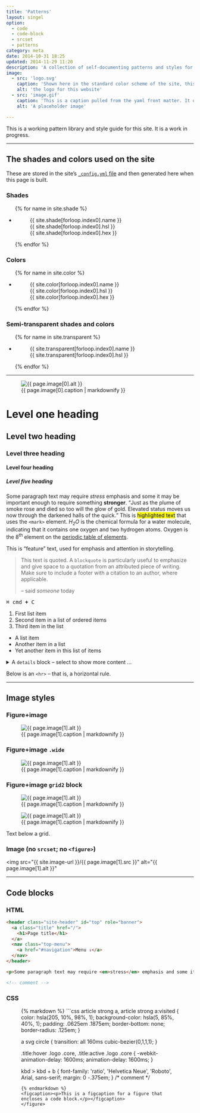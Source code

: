```yaml
---
title: 'Patterns'
layout: singel
option:
  - code
  - code-block
  - srcset
  - patterns
category: meta
date: 2014-10-31 18:25
updated: 2014-11-29 11:20
description: 'A collection of self-documenting patterns and styles for my website.'
image:
  - src: 'logo.svg'
    caption: 'Shown here in the standard color scheme of the site, this logo appears in different contexts on different pages.'
    alt: 'the logo for this website'
  - src: 'image.gif'
    caption: 'This is a caption pulled from the yaml front matter. It describes the image in the same `figure` element. By&nbsp;<cite>Oliver&nbsp;Pattison</cite>.'
    alt: 'A placeholder image'

---
```


This is a working pattern library and style guide for this site. It is a work in progress.

- - -

## The shades and colors used on the site

These are stored in the site’s [`_config.yml` file](https://github.com/opattison/olivermakes/blob/master/_config.yml#L57) and then generated here when this page is built.

### Shades

<ul class="swatches">
{% for name in site.shade %}
<li><figure style="background-color: {{ site.shade[forloop.index0].hsl }}"><figcaption>{{ site.shade[forloop.index0].name }}<br>{{ site.shade[forloop.index0].hsl }}<br>{{ site.shade[forloop.index0].hex }}</figcaption></figure></li>
{% endfor %}
</ul>

### Colors

<ul class="swatches">
{% for name in site.color %}
<li><figure style="background-color: {{ site.color[forloop.index0].hsl }}"><figcaption>{{ site.color[forloop.index0].name }}<br>{{ site.color[forloop.index0].hsl }}<br>{{ site.color[forloop.index0].hex }}</figcaption></figure></li>
{% endfor %}
</ul>

### Semi-transparent shades and colors

<ul class="swatches">
{% for name in site.transparent %}
<li><figure style="background-color: {{ site.transparent[forloop.index0].hsl }}"><figcaption>{{ site.transparent[forloop.index0].name }}<br>{{ site.transparent[forloop.index0].hsl }}</figcaption></figure></li>
{% endfor %}
</ul>

- - -

<figure class="right svg extralight noedges">
  <img
    src="{{ site.icon-url }}/{{ page.image[0].src }}" 
    alt="{{ page.image[0].alt }}"
  >
  <figcaption>{{ page.image[0].caption | markdownify }}</figcaption>
</figure>

<h1>Level one heading</h1>

<h2>Level two heading</h2>

<h3>Level three heading</h3>

<h4>Level four heading</h4>

<h5>Level five heading</h5>

<p>Some paragraph text may require <em>stress</em> emphasis and some it may be important enough to require something <strong>stronger</strong>. <q>Just as the plume of smoke rose and died so too will the glow of gold. Elevated status moves us now through the darkened halls of the quick.</q> This is <mark>highlighted text</mark> that uses the <code>&lt;mark&gt;</code> element. <dfn>H<sub>2</sub>O</dfn> is the chemical formula for a water molecule, indicating that it contains one oxygen and two hydrogen atoms. Oxygen is the 8<sup>th</sup> element on the <a href="https://en.wikipedia.org/wiki/Periodic_table">periodic table of elements</a>.</p>

<p class="important">This is “feature” text, used for emphasis and attention in storytelling.</p>

<blockquote><p>This text is quoted. A <code>blockquote</code> is particularly useful to emphasize and give space to a quotation from an attributed piece of writing. Make sure to include a footer with a citation to an author, where applicable.</p><footer>– said <cite>someone</cite> <time datetime="2014-11-24 15:07">today</time></footer></blockquote>

<kbd><kbd>⌘ cmd</kbd> <b class="kbd-plus">+</b> <kbd>C</kbd></kbd>

<ol>
<li>First list item</li>
<li>Second item in a list of ordered items</li>
<li>Third item in the list</li>
</ol>

<ul>
<li>A list item</li>
<li>Another item in a list</li>
<li>Yet another item in this list of items</li>
</ul>

<details>
<summary>A <code>details</code> block – select to show more content …</summary>
<p>… which is enclosed within. The content element that <em>is</em> displayed by default is called <code>&lt;summary&gt;</code>.</p>
</details>

<p>Below is an <code>&lt;hr&gt;</code> – that is, a horizontal rule.</p>

- - -

## Image styles

### Figure+image

<figure class="narrow">
  <img
    src="{{ site.image-url }}/{{ page.image[1].src }}" 
    sizes="{{ site.wide-sizes }}"  
    srcset="{% for srcset1440 in site.srcset1080 %}{{ site.image-url }}/{{ site.srcset1080[forloop.index0] }}/{{ page.image[1].src }} {{ site.srcset1080[forloop.index0] }}w{% if forloop.last == false %}, {% endif %}{% endfor %}"
    alt="{{ page.image[1].alt }}"
  >
  <figcaption>{{ page.image[1].caption | markdownify }}</figcaption>
</figure>

### Figure+image `.wide`

<figure class="wide">
  <img
    src="{{ site.image-url }}/{{ page.image[1].src }}" 
    sizes="{{ site.wide-sizes }}"  
    srcset="{% for srcset1440 in site.srcset1440 %}{{ site.image-url }}/{{ site.srcset1440[forloop.index0] }}/{{ page.image[1].src }} {{ site.srcset1440[forloop.index0] }}w{% if forloop.last == false %}, {% endif %}{% endfor %}"
    alt="{{ page.image[1].alt }}"
  >
  <figcaption>{{ page.image[1].caption | markdownify }}</figcaption>
</figure>

### Figure+image `grid2` block

<div class="grid2">
  <figure>
    <img
      src="{{ site.image-url }}/{{ page.image[1].src }}" 
      sizes="{{ site.wide-sizes }}"  
      srcset="{% for srcset1440 in site.srcset1080 %}{{ site.image-url }}/{{ site.srcset1080[forloop.index0] }}/{{ page.image[1].src }} {{ site.srcset1080[forloop.index0] }}w{% if forloop.last == false %}, {% endif %}{% endfor %}"
      alt="{{ page.image[1].alt }}"
    >
    <figcaption>{{ page.image[1].caption | markdownify }}</figcaption>
  </figure>
  <figure>
    <img
      src="{{ site.image-url }}/{{ page.image[1].src }}" 
      sizes="{{ site.wide-sizes }}"  
      srcset="{% for srcset1440 in site.srcset1080 %}{{ site.image-url }}/{{ site.srcset1080[forloop.index0] }}/{{ page.image[1].src }} {{ site.srcset1080[forloop.index0] }}w{% if forloop.last == false %}, {% endif %}{% endfor %}"
      alt="{{ page.image[1].alt }}"
    >
    <figcaption>{{ page.image[1].caption | markdownify }}</figcaption>
  </figure>
</div>

Text below a grid.

### Image (no `srcset`; no `<figure>`)

<img
  src="{{ site.image-url }}/{{ page.image[1].src }}" 
  alt="{{ page.image[1].alt }}"
>

- - -

## Code blocks

### HTML

```html
<header class="site-header" id="top" role="banner">
  <a class="title" href="/">
    <h1>Page title</h1>
  </a>
  <nav class="top-menu">
    <a href="#navigation">Menu ⇂</a>
  </nav>
</header>

<p>Some paragraph text may require <em>stress</em> emphasis and some it may be important enough to require something <strong>stronger</strong>. <q>Just as the plume of smoke rose and died so too will the glow of gold. Elevated status moves us now through the darkened halls of the quick.</q> This is <mark>highlighted text</mark> that uses the <code>&lt;mark&gt;</code> element. <dfn>H<sub>2</sub>O</dfn> is the chemical formula for a water molecule, indicating that it contains one oxygen and two hydrogen atoms. Oxygen is the 8<sup>th</sup> element on the <a href="https://en.wikipedia.org/wiki/Periodic_table">periodic table of elements</a>.</p>

<!-- comment -->
```

### CSS

<figure class="code">
{% markdown %}
```css
article strong a,
article strong a:visited {
  color: hsla(205, 10%, 98%, 1);
  background-color: hsla(5, 85%, 40%, 1);
  padding: .0625em .1875em;
  border-bottom: none;
  border-radius: .125em;
}

a svg circle {
  transition: all 160ms cubic-bezier(0,1,1,1);
}

.title:hover .logo .core,
.title:active .logo .core {
  -webkit-animation-delay: 1600ms;
          animation-delay: 1600ms;
}

kbd > kbd + b {
  font-family: 'ratio', 'Helvetica Neue', 'Roboto', Arial, sans-serif;
  margin: 0 -.375em;
}
/* comment */
```
{% endmarkdown %}
<figcaption><p>This is a figcaption for a figure that encloses a code block.</p></figcaption>
</figure>


